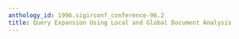```yaml
---
anthology_id: 1996.sigirconf_conference-96.2
title: Query Expansion Using Local and Global Document Analysis
---
```

